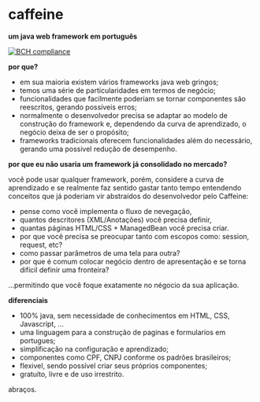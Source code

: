 # caffeine
**um java web framework em português**

[![BCH compliance](https://bettercodehub.com/edge/badge/andersonfonseka/caffeine?branch=master)](https://bettercodehub.com/)

**por que?**

- em sua maioria existem vários frameworks java web gringos; 
- temos uma série de particularidades em termos de negócio;
- funcionalidades que facilmente poderiam se tornar componentes são reescritos, gerando possíveis erros;
- normalmente o desenvolvedor precisa se adaptar ao modelo de construção do framework e, dependendo da curva de aprendizado, o negócio deixa de ser o propósito;
- frameworks tradicionais oferecem funcionalidades além do necessário, gerando uma possivel redução de desempenho.

**por que eu não usaria um framework já consolidado no mercado?**

você pode usar qualquer framework, porém, considere a curva de aprendizado e se realmente faz sentido gastar tanto tempo entendendo conceitos
que já poderiam vir abstraídos do desenvolvedor pelo Caffeine:

- pense como você implementa o fluxo de nevegação, 
- quantos descritores (XML/Anotações) você precisa definir, 
- quantas páginas HTML/CSS + ManagedBean você precisa criar.
- por que você precisa se preocupar tanto com escopos como: session, request, etc?
- como passar parâmetros de uma tela para outra?
- por que é comum colocar negócio dentro de apresentação e se torna difícil definir uma fronteira?

...permitindo que você foque exatamente no négocio da sua aplicação.

**diferenciais**

- 100% java, sem necessidade de conhecimentos em HTML, CSS, Javascript, ...
- uma linguagem para a construção de paginas e formularios em portugues;
- simplificação na configuração e aprendizado;
- componentes como CPF, CNPJ conforme os padrões brasileiros;
- flexivel, sendo possível criar seus próprios componentes;
- gratuíto, livre e de uso irrestrito.

abraços.
